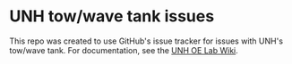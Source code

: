 UNH tow/wave tank issues
========================

This repo was created to use GitHub's issue tracker for issues with UNH's tow/wave tank. For documentation, see the [UNH OE Lab Wiki](https://marine.unh.edu/oelab/wiki/doku.php?id=tow_tank:start).

